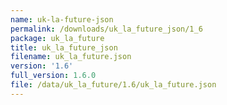 ```yaml
---
name: uk-la-future-json
permalink: /downloads/uk_la_future_json/1_6
package: uk_la_future
title: uk_la_future_json
filename: uk_la_future.json
version: '1.6'
full_version: 1.6.0
file: /data/uk_la_future/1.6/uk_la_future.json
---
```

